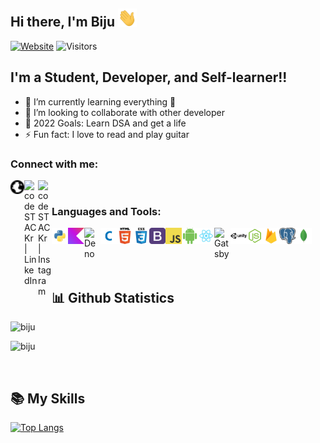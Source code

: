<h2> Hi there, I'm Biju 
<img src="https://raw.githubusercontent.com/ABSphreak/ABSphreak/master/gifs/Hi.gif" width="30px"></h2>


[![Website](https://img.shields.io/badge/PORTFOLIO-Biju-orange)](https://biju-borah.herokuapp.com/) ![Visitors](https://visitor-badge.glitch.me/badge?page_id=biju-borah.visitor-badge)

## I'm a Student, Developer, and Self-learner!!

- 🌱 I’m currently learning everything 🤣
- 👯 I’m looking to collaborate with other developer
- 🥅 2022 Goals: Learn DSA and get a life
- ⚡ Fun fact: I love to read and play guitar


### Connect with me:

[<img align="left" alt="codeSTACKr.com" width="22px" src="https://raw.githubusercontent.com/iconic/open-iconic/master/svg/globe.svg" />](https://biju-borah.herokuapp.com)
[<img align="left" alt="codeSTACKr | LinkedIn" width="22px" src="https://cdn.jsdelivr.net/npm/simple-icons@v3/icons/linkedin.svg" />](https://www.linkedin.com/in/biju-borah-1bb78620a)
[<img align="left" alt="codeSTACKr | Instagram" width="22px" src="https://cdn.jsdelivr.net/npm/simple-icons@v3/icons/instagram.svg" />](https://www.instagram.com/biju_borah/)

<br />

### Languages and Tools:

[<img align="left" alt="Deno" width="26px" src="https://raw.githubusercontent.com/github/explore/80688e429a7d4ef2fca1e82350fe8e3517d3494d/topics/python/python.png" />]()
[<img align="left" alt="Deno" width="26px" src="https://raw.githubusercontent.com/github/explore/80688e429a7d4ef2fca1e82350fe8e3517d3494d/topics/kotlin/kotlin.png" />]()
[<img align="left" alt="Deno" width="26px" src="https://pics.freeicons.io/uploads/icons/png/378554371540553613-512.png" />]()
[<img align="left" alt="Deno" width="26px" src="https://github.com/resyfer/resyfer/raw/main/img/c.svg" />]()
[<img align="left" alt="HTML5" width="26px" src="https://raw.githubusercontent.com/github/explore/80688e429a7d4ef2fca1e82350fe8e3517d3494d/topics/html/html.png" />]()
[<img align="left" alt="CSS3" width="26px" src="https://raw.githubusercontent.com/github/explore/80688e429a7d4ef2fca1e82350fe8e3517d3494d/topics/css/css.png" />]()
[<img align="left" alt="Sass" width="26px" src="https://raw.githubusercontent.com/github/explore/80688e429a7d4ef2fca1e82350fe8e3517d3494d/topics/bootstrap/bootstrap.png" />]()
[<img align="left" alt="JavaScript" width="26px" src="https://raw.githubusercontent.com/github/explore/80688e429a7d4ef2fca1e82350fe8e3517d3494d/topics/javascript/javascript.png" />]()
[<img align="left" alt="React" width="26px" src="https://raw.githubusercontent.com/github/explore/80688e429a7d4ef2fca1e82350fe8e3517d3494d/topics/android/android.png" />]()
[<img align="left" alt="React" width="26px" src="https://raw.githubusercontent.com/github/explore/80688e429a7d4ef2fca1e82350fe8e3517d3494d/topics/react/react.png" />]()
[<img align="left" alt="Gatsby" width="26px" src="https://pics.freeicons.io/uploads/icons/png/9686895801536233213-512.png" />]()
[<img align="left" alt="GraphQL" width="26px" src="https://raw.githubusercontent.com/github/explore/80688e429a7d4ef2fca1e82350fe8e3517d3494d/topics/unity/unity.png" />]()
[<img align="left" alt="Node.js" width="26px" src="https://github.com/resyfer/resyfer/blob/main/img/nodejs.svg" />]()
[<img align="left" alt="SQL" width="26px" src="https://raw.githubusercontent.com/github/explore/80688e429a7d4ef2fca1e82350fe8e3517d3494d/topics/firebase/firebase.png" />]()
[<img align="left" alt="MySQL" width="26px" src="https://raw.githubusercontent.com/github/explore/80688e429a7d4ef2fca1e82350fe8e3517d3494d/topics/postgresql/postgresql.png" />]()
[<img align="left" alt="MongoDB" width="26px" src="https://github.com/resyfer/resyfer/blob/main/img/mongodb.svg" />]()

<br />
<br />
<br />
<br />

## 📊 Github Statistics
<p align="left"> <img src="https://github-readme-stats.vercel.app/api?username=biju-borah&langs_count=8&count_private=true&show_icons=true&theme=blue-green" alt="biju" />
<p align="left"> <img src="http://github-readme-streak-stats.herokuapp.com/?user=biju-borah&theme=github-dark&date_format=M%20j%5B%2C%20Y%5D" alt="biju" /></p>
<br>

## 📚 My Skills

[![Top Langs](https://github-readme-stats.vercel.app/api/top-langs/?username=biju-borah&langs_count=12&count_private=true&layout=compact&show_icons=true&theme=blue-green)](https://github.com/biju-borah)
<br>
<br>
